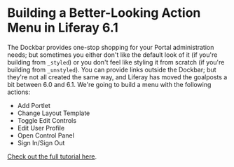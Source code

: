 # Building a Better-Looking Action Menu in Liferay 6.1

The Dockbar provides one-stop shopping for your Portal administration needs; but sometimes you either don't like the default look of it (if you're building from `_styled`) or you don't feel like styling it from scratch (if you're building from `_unstyled`). You can provide links outside the Dockbar; but they're not all created the same way, and Liferay has moved the goalposts a bit between 6.0 and 6.1. We're going to build a menu with the following actions:

* Add Portlet
* Change Layout Template
* Toggle Edit Controls
* Edit User Profile
* Open Control Panel
* Sign In/Sign Out

[Check out the full tutorial here](http://blogs.xtivia.com/home/-/blogs/building-a-better-looking-user-action-menu-in-liferay-6-1).
